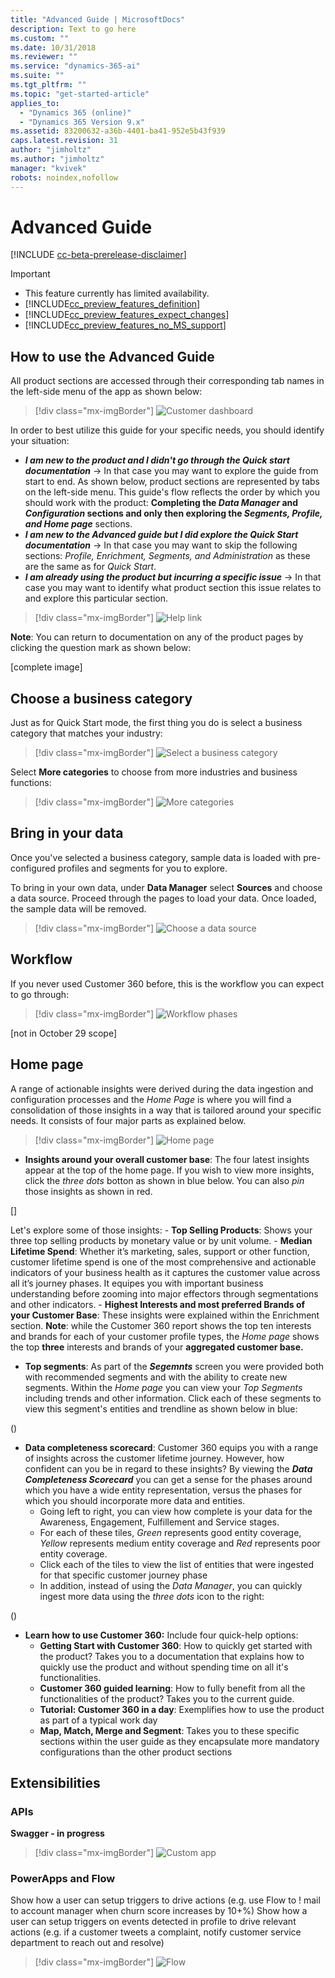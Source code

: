 ```yaml
---
title: "Advanced Guide | MicrosoftDocs"
description: Text to go here
ms.custom: ""
ms.date: 10/31/2018
ms.reviewer: ""
ms.service: "dynamics-365-ai"
ms.suite: ""
ms.tgt_pltfrm: ""
ms.topic: "get-started-article"
applies_to: 
  - "Dynamics 365 (online)"
  - "Dynamics 365 Version 9.x"
ms.assetid: 83200632-a36b-4401-ba41-952e5b43f939
caps.latest.revision: 31
author: "jimholtz"
ms.author: "jimholtz"
manager: "kvivek"
robots: noindex,nofollow
---
```

# Advanced Guide

[!INCLUDE [cc-beta-prerelease-disclaimer](../includes/cc-beta-prerelease-disclaimer.md)]

> [!IMPORTANT]
> - This feature currently has limited availability.
> - [!INCLUDE[cc_preview_features_definition](../includes/cc-preview-features-definition.md)]  
> - [!INCLUDE[cc_preview_features_expect_changes](../includes/cc-preview-features-expect-changes.md)]  
> - [!INCLUDE[cc_preview_features_no_MS_support](../includes/cc-preview-features-no-ms-support.md)]  

## How to use the Advanced Guide
All product sections are accessed through their corresponding tab names in the left-side menu of the app as shown below:

> [!div class="mx-imgBorder"] 
> ![](media/customer-dashboard-full.png "Customer dashboard")

In order to best utilize this guide for your specific needs, you should identify your situation:
- ***I am new to the product and I didn't go through the Quick start documentation*** -> In that case you may want to explore the guide from start to end. As shown below, product sections are represented by tabs on the left-side menu. This guide's flow reflects the order by which you should work with the product: **Completing the *Data Manager* and *Configuration* sections and only then exploring the *Segments, Profile, and Home page*** sections.
- ***I am new to the Advanced guide but I did explore the Quick Start documentation*** -> In that case you may want to skip the following sections: *Profile, Enrichment, Segments, and Administration* as these are the same as for *Quick Start*.   
- ***I am already using the product but incurring a specific issue*** -> In that case you may want to identify what product section this issue relates to and explore this particular section. 

> [!div class="mx-imgBorder"] 
> ![](media/help-link.png "Help link")

**Note**: You can return to documentation on any of the product pages by clicking the question mark as shown below:

[complete image]

<!--
## Onboarding (for Administrators)
Currently missing (9/17)
-->

## Choose a business category
Just as for Quick Start mode, the first thing you do is select a business category that matches your industry:

> [!div class="mx-imgBorder"] 
> ![](media/choose-business-category720.png "Select a business category")

Select **More categories** to choose from more industries and business functions:

> [!div class="mx-imgBorder"] 
> ![](media/more-categories.png "More categories")

## Bring in your data
Once you've selected a business category, sample data is loaded with pre-configured profiles and segments for you to explore.

To bring in your own data, under **Data Manager** select **Sources** and choose a data source. Proceed through the pages to load your data. Once loaded, the sample data will be removed.

> [!div class="mx-imgBorder"] 
> ![](media/choose-data-source75.png "Choose a data source")

## Workflow
If you never used Customer 360 before, this is the workflow you can expect to go through:

> [!div class="mx-imgBorder"] 
> ![](media/workflow720.png "Workflow phases")


[not in October 29 scope]
## Home page
A range of actionable insights were derived during the data ingestion and configuration processes and the *Home Page* is where you will find a consolidation of those insights in a way that is tailored around your specific needs. It consists of four major parts as explained below.

> [!div class="mx-imgBorder"] 
> ![](media/customers-dashboard780.png "Home page")

-	**Insights around your overall customer base**: The four latest insights appear at the top of the home page. If you wish to view more insights, click the *three dots* botton as shown in blue below. You can also *pin* those insights as shown in red.

[]

Let's explore some of those insights:
      - **Top Selling Products**: Shows your three top selling products by monetary value or by unit volume. 
      - **Median Lifetime Spend**: Whether it’s marketing, sales, support or other function, customer lifetime spend is one of the most comprehensive and actionable indicators of your business health as it captures the customer value across all it’s journey phases. It equipes you with important business understanding before zooming into major effectors through segmentations and other indicators.
      - **Highest Interests and most preferred Brands of your Customer Base**: These insights were explained within the Enrichment section. **Note**: while the Customer 360 report shows the top ten interests and brands for each of your customer profile types, the *Home page* shows the top **three** interests and brands of your **aggregated customer base.**

-	**Top segments**: As part of the ***Segemnts*** screen you were provided both with recommended segments and with the ability to create new segments. Within the *Home page* you can view your *Top Segments* including trends and other information. Click each of these segments to view this segment's entities and trendline as shown below in blue:

()

- **Data completeness scorecard**: Customer 360 equips you with a range of insights across the customer lifetime journey. However, how confident can you be in regard to these insights? By viewing the ***Data Completeness Scorecard*** you can get a sense for the phases around which you have a wide entity representation, versus the phases for which you should incorporate more data and entities. 
    - Going left to right, you can view how complete is your data for the Awareness, Engagement, Fulfillement and Service stages.   
    - For each of these tiles, *Green* represents good entity coverage, *Yellow* represents medium entity coverage and *Red* represents poor entity coverage. 
    - Click each of the tiles to view the list of entities that were ingested for that specific customer journey phase
    - In addition, instead of using the *Data Manager*, you can quickly ingest more data using the *three dots* icon to the right:
   
()

-	**Learn how to use Customer 360:** Include four quick-help options:
    - **Getting Start with Customer 360**: How to quickly get started with the product? Takes you to a documentation that explains how to quickly use the product and without spending time on all it's functionalities. 
    - **Customer 360 guided learning**: How to fully benefit from all the functionalities of the product? Takes you to the current guide.   
    - **Tutorial: Customer 360 in a day**: Exemplifies how to use the product as part of a typical work day
    - **Map, Match, Merge and Segment**: Takes you to these specific sections within the user guide as they encapsulate more mandatory configurations than the other product sections


## Extensibilities

### APIs 
**Swagger - in progress**

> [!div class="mx-imgBorder"] 
> ![](media/custom-app.png "Custom app")


### PowerApps and Flow
Show how a user can setup triggers to drive actions (e.g. use Flow to ! mail to account manager when churn score increases by 10+%)
Show how a user can setup triggers on events detected in profile to drive relevant actions (e.g. if a customer tweets a complaint, notify customer service department to reach out and resolve)

> [!div class="mx-imgBorder"] 
> ![](media/powerapps-flow.png "Flow")

